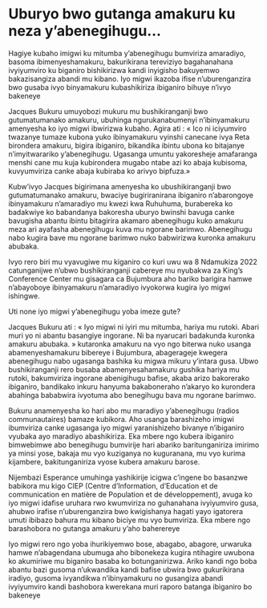 # Uburyo bwo gutanga amakuru ku neza y’abenegihugu…

Hagiye kubaho imigwi ku mitumba y’abenegihugu bumviriza amaradiyo, basoma ibimenyeshamakuru, bakurikirana tereviziyo bagahanahana ivyiyumviro ku biganiro bishikirizwa kandi inyigisho bakuyemwo bakazisangiza abandi mu kibano. Iyo migwi ikazoba ifise n’uburenganzira bwo gusaba ivyo binyamakuru kubashikiriza ibiganiro bihuye n’ivyo bakeneye

Jacques Bukuru umuyobozi mukuru mu bushikiranganji bwo gutumatumanako amakuru, ubuhinga ngurukanabumenyi n’ibinyamakuru amenyesha ko iyo migwi ibwirizwa kubaho. Agira ati : «  Ico ni iciyumviro twazanye tumaze kubona yuko ibinyamakuru vyinshi canecane ivya Reta birondera amakuru, bigira ibiganiro, bikandika ibintu ubona ko bitajanye n’imyitwarariko y’abenegihugu. Ugasanga umuntu yakoresheje amafaranga menshi cane mu kuja kubirondera mugabo ntabe azi ko abaja kubisoma, kuvyumviriza canke abaja kubiraba ko arivyo bipfuza.»

Kubw’ivyo Jacques bigirimana amenyesha ko ubushikiranganji bwo gutumatumanako amakuru, bwaciye bugiriranirana ibiganiro n’abarongoye ibinyamakuru n’amaradiyo mu kwezi kwa Ruhuhuma, burabereka ko badakwiye ko babandanya bakoresha uburyo bwinshi bavuga canke bavugisha abantu ibintu bitagirira akamaro abenegihugu kuko amakuru meza ari ayafasha abenegihugu kuva mu ngorane barimwo. Abenegihugu nabo kugira bave mu ngorane barimwo nuko babwirizwa kuronka amakuru abubaka.

Ivyo rero biri mu vyavugiwe mu kiganiro co kuri uwu wa 8 Ndamukiza 2022 catunganijwe n’ubwo bushikiranganji cabereye mu nyubakwa za King’s Conference Center mu gisagara ca Bujumbura aho bariko barigira hamwe n’abayoboye ibinyamakuru n’amaradiyo ivyokorwa kugira iyo migwi ishingwe.

Uti none iyo migwi y’abenegihugu yoba imeze gute?

Jacques Bukuru ati : « Iyo migwi ni iyiri mu mitumba, hariya mu rutoki. Abari muri yo ni abantu basangiye ingorane. Ni ba nyarucari badakunda kuronka amakuru abubaka. » kutaronka amakuru na vyo ngo biterwa nuko usanga abamenyeshamakuru bibereye i Bujumbura, abagerageje kwegera abenegihugu nabo  ugasanga bashika ku migwa mikuru y’intara gusa. Ubwo bushikiranganji rero busaba abamenyesahamakuru gushika hariya mu rutoki, bakumviriza ingorane abenigihugu bafise, akaba arizo bakorerako ibiganiro, bandikako inkuru hanyuma bakaboneraho n’akaryo ko kurondera abahinga bababwira ivyotuma abo benegihugu bava mu ngorane barimwo.

Bukuru anamenyesha ko hari abo mu maradiyo y’abenegihugu (radios communautaires) bamaze kubikora. Aho  usanga barashizeho imigwi ibumviriza canke ugasanga iyo migwi yaranishizeho bivanye n’ibiganiro vyubaka ayo maradiyo abashikiriza. Eka mbere ngo kubera ibiganiro bimwebimwe abo benegihugu bumvirije hari abariko baritunganiriza imirimo ya minsi yose, bakaja mu vyo kuziganya no kuguranana, mu vyo kurima kijambere, bakitunganiriza vyose kubera amakuru barose.

Nijembazi Esperance umuhinga yashikirije icigwa c’ingene bo basanzwe babikora mu kigo CIEP (Centre d’Information, d’Education et de communication en matière de Population et de développement), avuga ko iyo migwi idafise uruhara rwo kwumviriza no guhanahana ivyiyumviro gusa, ahubwo irafise n’uburenganzira bwo kwigishanya hagati yayo igatorera umuti ibibazo bahura mu kibano biciye mu vyo bumviriza. Eka mbere ngo barashobora no gutanga amakuru y’aho baherereye

Iyo migwi rero ngo yoba ihurikiyemwo bose, abagabo, abagore, urwaruka hamwe n’abagendana ubumuga aho bibonekeza kugira ntihagire uwubona ko akumiriwe mu biganiro basaba ko botunganirizwa. Ariko kandi ngo boba abantu bazi gusoma n’ukwandika kandi bafise ubwira bwo gukurikirana iradiyo, gusoma ivyandikwa n’ibinyamakuru no gusangiza abandi ivyiyumviro kandi bashobora kwerekana muri raporo batanga ibiganiro bo bakeneye